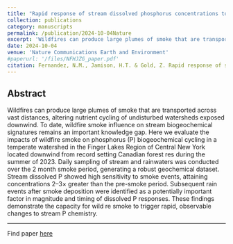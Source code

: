 ```yaml
---
title: "Rapid response of stream dissolved phosphorus concentrations to wildfire smoke"
collection: publications
category: manuscripts
permalink: /publication/2024-10-04Nature
excerpt: 'Wildfires can produce large plumes of smoke that are transported across vast distances, altering nutrient cycling of undisturbed watersheds exposed downwind. To date, wildfire smoke influence on stream biogeochemical signatures remains an important knowledge gap...'
date: 2024-10-04
venue: 'Nature Communications Earth and Environment'
#paperurl: '/files/NFHJZG_paper.pdf'
citation: Fernandez, N.M., Jamison, H.T. & Gold, Z. Rapid response of stream dissolved phosphorus concentrations to wildfire smoke. Commun Earth Environ 5, 562 (2024). https://doi.org/10.1038/s43247-024-01732-w
---
```


Abstract
---
Wildfires can produce large plumes of smoke that are transported across vast distances, altering
nutrient cycling of undisturbed watersheds exposed downwind. To date, wildfire smoke influence on
stream biogeochemical signatures remains an important knowledge gap. Here we evaluate the
impacts of wildfire smoke on phosphorus (P) biogeochemical cycling in a temperate watershed in the
Finger Lakes Region of Central New York located downwind from record setting Canadian forest res
during the summer of 2023. Daily sampling of stream and rainwaters was conducted over the 2 month
smoke period, generating a robust geochemical dataset. Stream dissolved P showed high sensitivity
to smoke events, attaining concentrations 2–3× greater than the pre-smoke period. Subsequent rain
events after smoke deposition were identified as a potentially important factor in magnitude and timing
of dissolved P responses. These findings demonstrate the capacity for wild re smoke to trigger rapid,
observable changes to stream P chemistry.

---
Find paper [here](/files/NFHJZG_paper.pdf)